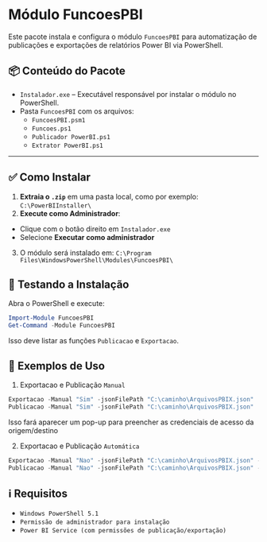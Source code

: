 # Módulo FuncoesPBI

Este pacote instala e configura o módulo `FuncoesPBI` para automatização de publicações e exportações de relatórios Power BI via PowerShell.

## 📦 Conteúdo do Pacote

- `Instalador.exe` – Executável responsável por instalar o módulo no PowerShell.  
- Pasta `FuncoesPBI` com os arquivos:
  - `FuncoesPBI.psm1`
  - `Funcoes.ps1`
  - `Publicador PowerBI.ps1`
  - `Extrator PowerBI.ps1`

---

## ✅ Como Instalar

1. **Extraia o `.zip`** em uma pasta local, como por exemplo: `C:\PowerBIInstaller\`
2. **Execute como Administrador**:
  - Clique com o botão direito em `Instalador.exe`
  - Selecione **Executar como administrador**
3. O módulo será instalado em: `C:\Program Files\WindowsPowerShell\Modules\FuncoesPBI\`

## 🧪 Testando a Instalação

Abra o PowerShell e execute:

```powershell
Import-Module FuncoesPBI
Get-Command -Module FuncoesPBI
```
Isso deve listar as funções `Publicacao` e `Exportacao`.

## 🚀 Exemplos de Uso

1. Exportacao e Publicação `Manual`
```powershell
Exportacao -Manual "Sim" -jsonFilePath "C:\caminho\ArquivosPBIX.json"
Publicacao -Manual "Sim" -jsonFilePath "C:\caminho\ArquivosPBIX.json"
```
  Isso fará aparecer um pop-up para preencher as credenciais de acesso da origem/destino

2. Exportacao e Publicação `Automática`
```powershell
Exportacao -Manual "Nao" -jsonFilePath "C:\caminho\ArquivosPBIX.json" -TipoAcesso "U" -Usuario "Usuario" -Senha "Senha"
Publicacao -Manual "Nao" -jsonFilePath "C:\caminho\ArquivosPBIX.json" -TipoAcesso "T" -jsonFilePathTenant "C:\caminho\ClientesPBIX.json"
```

## ℹ️ Requisitos

  - `Windows PowerShell 5.1`
  - `Permissão de administrador para instalação`
  - `Power BI Service (com permissões de publicação/exportação)`




